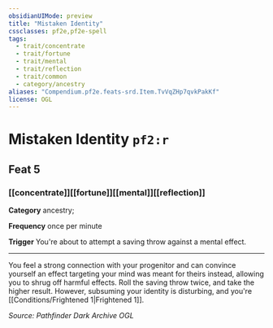 ```yaml
---
obsidianUIMode: preview
title: "Mistaken Identity"
cssclasses: pf2e,pf2e-spell
tags:
  - trait/concentrate
  - trait/fortune
  - trait/mental
  - trait/reflection
  - trait/common
  - category/ancestry
aliases: "Compendium.pf2e.feats-srd.Item.TvVqZHp7qvkPakKf"
license: OGL
---
```

# Mistaken Identity `pf2:r`
## Feat 5
### [[concentrate]][[fortune]][[mental]][[reflection]]

**Category** ancestry; 




**Frequency** once per minute

**Trigger** You're about to attempt a saving throw against a mental effect.

* * *

You feel a strong connection with your progenitor and can convince yourself an effect targeting your mind was meant for theirs instead, allowing you to shrug off harmful effects. Roll the saving throw twice, and take the higher result. However, subsuming your identity is disturbing, and you're [[Conditions/Frightened 1|Frightened 1]].

*Source: Pathfinder Dark Archive*
*OGL*